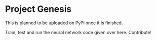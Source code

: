 # Project Genesis

This is planned to be uploaded on PyPi once it is finished.

Train, test and run the neural network code given over here. 
Contribute!
